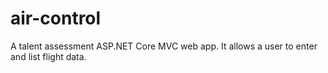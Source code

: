 # air-control
A talent assessment ASP.NET Core MVC web app. It allows a user to enter and list flight data.
